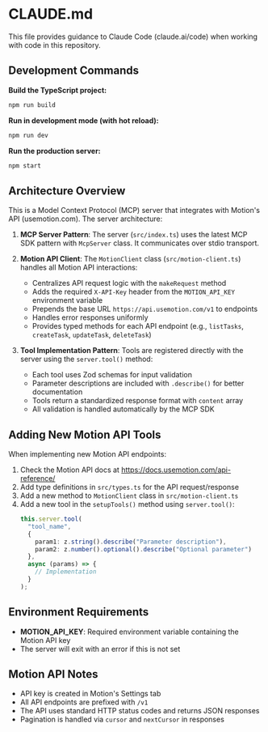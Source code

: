# CLAUDE.md

This file provides guidance to Claude Code (claude.ai/code) when working with code in this repository.

## Development Commands

**Build the TypeScript project:**
```bash
npm run build
```

**Run in development mode (with hot reload):**
```bash
npm run dev
```


**Run the production server:**
```bash
npm start
```

## Architecture Overview

This is a Model Context Protocol (MCP) server that integrates with Motion's API (usemotion.com). The server architecture:

1. **MCP Server Pattern**: The server (`src/index.ts`) uses the latest MCP SDK pattern with `McpServer` class. It communicates over stdio transport.

2. **Motion API Client**: The `MotionClient` class (`src/motion-client.ts`) handles all Motion API interactions:
   - Centralizes API request logic with the `makeRequest` method
   - Adds the required `X-API-Key` header from the `MOTION_API_KEY` environment variable
   - Prepends the base URL `https://api.usemotion.com/v1` to endpoints
   - Handles error responses uniformly
   - Provides typed methods for each API endpoint (e.g., `listTasks`, `createTask`, `updateTask`, `deleteTask`)

3. **Tool Implementation Pattern**: Tools are registered directly with the server using the `server.tool()` method:
   - Each tool uses Zod schemas for input validation
   - Parameter descriptions are included with `.describe()` for better documentation
   - Tools return a standardized response format with `content` array
   - All validation is handled automatically by the MCP SDK

## Adding New Motion API Tools

When implementing new Motion API endpoints:

1. Check the Motion API docs at https://docs.usemotion.com/api-reference/
2. Add type definitions in `src/types.ts` for the API request/response
3. Add a new method to `MotionClient` class in `src/motion-client.ts`
4. Add a new tool in the `setupTools()` method using `server.tool()`:
   ```typescript
   this.server.tool(
     "tool_name",
     {
       param1: z.string().describe("Parameter description"),
       param2: z.number().optional().describe("Optional parameter")
     },
     async (params) => {
       // Implementation
     }
   );
   ```

## Environment Requirements

- **MOTION_API_KEY**: Required environment variable containing the Motion API key
- The server will exit with an error if this is not set

## Motion API Notes

- API key is created in Motion's Settings tab
- All API endpoints are prefixed with `/v1`
- The API uses standard HTTP status codes and returns JSON responses
- Pagination is handled via `cursor` and `nextCursor` in responses